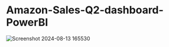 # Amazon-Sales-Q2-dashboard-PowerBI

![Screenshot 2024-08-13 165530](https://github.com/user-attachments/assets/a36948be-44cf-48b6-b122-01c4dd6ee93d)
